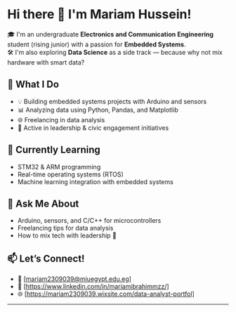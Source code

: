 # Hi there 👋 I'm Mariam Hussein!

🎓 I'm an undergraduate **Electronics and Communication Engineering** student (rising junior) with a passion for **Embedded Systems**.  
🛠️ I'm also exploring **Data Science** as a side track — because why not mix hardware with smart data?

## 🔧 What I Do
- 💡 Building embedded systems projects with Arduino and sensors  
- 📊 Analyzing data using Python, Pandas, and Matplotlib  
- 🌐 Freelancing in data analysis  
- 🤝 Active in leadership & civic engagement initiatives

## 🌱 Currently Learning
- STM32 & ARM programming  
- Real-time operating systems (RTOS)  
- Machine learning integration with embedded systems  

## 💬 Ask Me About
- Arduino, sensors, and C/C++ for microcontrollers  
- Freelancing tips for data analysis  
- How to mix tech with leadership 🚀

## 📫 Let’s Connect!
- 📧 [mariam2309039@miuegypt.edu.eg]  
- 🔗 [https://www.linkedin.com/in/mariamibrahimmzz/]  
- 🌐 [https://mariam2309039.wixsite.com/data-analyst-portfol]

---

